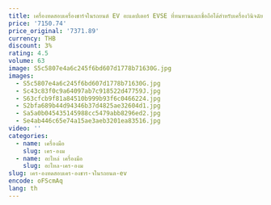 ```yaml
---
title: เครื่องทดสอบเครื่องชาร์จในรถยนต์ EV อะแดปเตอร์ EVSE ที่ทนทานและเชื่อถือได้สําหรับเครื่องวินิจฉัยสถานีชาร์จ AC สําหรับรถยนต์
price: '7150.74'
price_original: '7371.89'
currency: THB
discount: 3%
rating: 4.5
volume: 63
image: S5c5807e4a6c245f6bd607d1778b71630G.jpg
images:
  - S5c5807e4a6c245f6bd607d1778b71630G.jpg
  - Sc43c83f0c9a64097ab7c918522d47759J.jpg
  - S63cfcb9f81a84510b999b93f6c0466224.jpg
  - S2bfa689b44d94346b37d4825ae32604d1.jpg
  - Sa5a0b045435145988cc5479abb8296ed2.jpg
  - Se4ab446c65e74a15ae3aeb3201ea83516.jpg
video: ''
categories:
  - name: เครื่องมือ
    slug: เคร-องม
  - name: อะไหล่ เครื่องมือ
    slug: อะไหล-เคร-องม
slug: เคร-องทดสอบเคร-องชาร-จในรถยนต-ev
encode: oFScmAq
lang: th
---
```

  